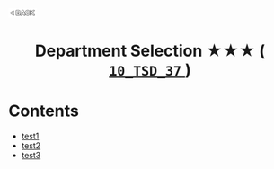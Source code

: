 <p align="left">
  <a href="../README.md">
    <img src="../../Z99-OTHERS/00-common/00-back.png" style="width:10%">
  </a>
</p>

<div align="center">
  <h1>
    Department Selection ★★★ (
      <a href="https://drive.google.com/file/d/1mYbLWSQPXZ6fMd695eUBCXmvSU6TGqNN/view?usp=drive_link">
        <code>10_TSD_37</code>
      </a>
    )
  </h1>
</div>

# Contents

-   [test1]()
-   [test2]()
-   [test3]()
